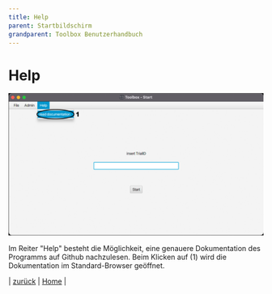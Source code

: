```yaml
---
title: Help
parent: Startbildschirm
grandparent: Toolbox Benutzerhandbuch
---
```

# Help

![Help](resources/help.png)

Im Reiter "Help" besteht die Möglichkeit, eine genauere Dokumentation des Programms auf Github nachzulesen. Beim Klicken auf (1) wird die Dokumentation im Standard-Browser geöffnet.

| [zurück](index.md) | [Home](../index.md) |
